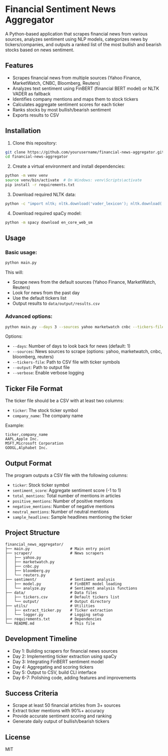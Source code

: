 # Financial Sentiment News Aggregator

A Python-based application that scrapes financial news from various sources, analyzes sentiment using NLP models, categorizes news by tickers/companies, and outputs a ranked list of the most bullish and bearish stocks based on news sentiment.

## Features

- Scrapes financial news from multiple sources (Yahoo Finance, MarketWatch, CNBC, Bloomberg, Reuters)
- Analyzes text sentiment using FinBERT (financial BERT model) or NLTK VADER as fallback
- Identifies company mentions and maps them to stock tickers
- Calculates aggregate sentiment scores for each ticker
- Ranks stocks by most bullish/bearish sentiment
- Exports results to CSV

## Installation

1. Clone this repository:
```bash
git clone https://github.com/yourusername/financial-news-aggregator.git
cd financial-news-aggregator
```

2. Create a virtual environment and install dependencies:
```bash
python -m venv venv
source venv/bin/activate  # On Windows: venv\Scripts\activate
pip install -r requirements.txt
```

3. Download required NLTK data:
```bash
python -c "import nltk; nltk.download('vader_lexicon'); nltk.download('punkt')"
```

4. Download required spaCy model:
```bash
python -m spacy download en_core_web_sm
```

## Usage

### Basic usage:

```bash
python main.py
```

This will:
- Scrape news from the default sources (Yahoo Finance, MarketWatch, Reuters)
- Look for news from the past day
- Use the default tickers list
- Output results to `data/output/results.csv`

### Advanced options:

```bash
python main.py --days 3 --sources yahoo marketwatch cnbc --tickers-file custom_tickers.csv --output custom_output.csv --verbose
```

Options:
- `--days`: Number of days to look back for news (default: 1)
- `--sources`: News sources to scrape (options: yahoo, marketwatch, cnbc, bloomberg, reuters)
- `--tickers-file`: Path to CSV file with ticker symbols
- `--output`: Path to output file
- `--verbose`: Enable verbose logging

## Ticker File Format

The ticker file should be a CSV with at least two columns:
- `ticker`: The stock ticker symbol
- `company_name`: The company name

Example:
```
ticker,company_name
AAPL,Apple Inc.
MSFT,Microsoft Corporation
GOOGL,Alphabet Inc.
```

## Output Format

The program outputs a CSV file with the following columns:
- `ticker`: Stock ticker symbol
- `sentiment_score`: Aggregate sentiment score (-1 to 1)
- `total_mentions`: Total number of mentions in articles
- `positive_mentions`: Number of positive mentions
- `negative_mentions`: Number of negative mentions
- `neutral_mentions`: Number of neutral mentions
- `sample_headlines`: Sample headlines mentioning the ticker

## Project Structure

```
financial_news_aggregator/
├── main.py                  # Main entry point
├── scraper/                 # News scrapers
│   ├── yahoo.py
│   ├── marketwatch.py
│   ├── cnbc.py
│   ├── bloomberg.py
│   └── reuters.py
├── sentiment/               # Sentiment analysis
│   ├── model.py             # FinBERT model loading
│   └── analyze.py           # Sentiment analysis functions
├── data/                    # Data files
│   ├── tickers.csv          # Default tickers list
│   └── output/              # Output directory
├── utils/                   # Utilities
│   ├── extract_ticker.py    # Ticker extraction
│   └── logger.py            # Logging setup
├── requirements.txt         # Dependencies
└── README.md                # This file
```

## Development Timeline

- Day 1: Building scrapers for financial news sources
- Day 2: Implementing ticker extraction using spaCy
- Day 3: Integrating FinBERT sentiment model
- Day 4: Aggregating and scoring tickers
- Day 5: Output to CSV, build CLI interface
- Day 6-7: Polishing code, adding features and improvements

## Success Criteria

- Scrape at least 50 financial articles from 3+ sources
- Extract ticker mentions with 90%+ accuracy
- Provide accurate sentiment scoring and ranking
- Generate daily output of bullish/bearish tickers

## License

MIT